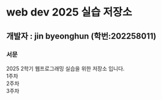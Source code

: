 # web dev 2025 실습 저장소
## 개발자 : jin byeonghun (학번:202258011)
### 서문
2025 2학기
웹프로그래밍 실습을 위한 저장소 입니다.  
1주차  
2주차  
3주차